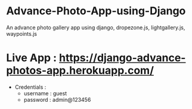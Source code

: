 # Advance-Photo-App-using-Django
An advance photo gallery app using django, dropezone.js, lightgallery.js, waypoints.js

# Live App : https://django-advance-photos-app.herokuapp.com/

- Credentials :
  - username : guest
  - password : admin@123456
